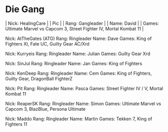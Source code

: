 # Die Gang


| Nick: HealingCare |
| Pic |
| Rang: Gangleader |
| Name: David |
| Games: Ultimate Marvel vs Capcom 3, Street Fighter IV, Mortal Kombat 11 |

Nick: AtTheGates (ATG)
Rang: Ringleader
Name: Dave
Games: King of Fighters XI, Fate UC, Guilty Gear AC/Xrd

Nick: Kurryeis
Rang: Ringleader
Name: Julian
Games: Guilty Gear Xrd

Nick: SinJul
Rang: Ringleader
Name: Jan
Games: King of Fighters

Nick: KenDeep
Rang: Ringleader
Name: Cem
Games: King of Fighters, Guilty Gear, DragonBall FighterZ

Nick: Pit
Rang: Ringleader
Name: Pasca
Games: Street Fighter IV / V, Mortal Kombat 11

Nick: ReaperSK
Rang: Ringleader
Name: Simon
Games: Ultimate Marvel vs Capcom 3, BlazBlue, Persona Ultimate

Nick: Maddo
Rang: Ringleader
Name: Martin
Games: Tekken 7, King of Fighters 11
